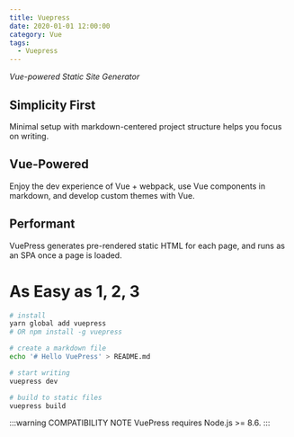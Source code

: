 ```yaml
---
title: Vuepress
date: 2020-01-01 12:00:00
category: Vue
tags:
  - Vuepress
---
```

*Vue-powered Static Site Generator*

<!-- more -->

## Simplicity First

Minimal setup with markdown-centered project structure helps you focus on writing.

## Vue-Powered

Enjoy the dev experience of Vue + webpack, use Vue components in markdown, and develop custom themes with Vue.

## Performant

VuePress generates pre-rendered static HTML for each page, and runs as an SPA once a page is loaded.

# As Easy as 1, 2, 3

```sh
# install
yarn global add vuepress
# OR npm install -g vuepress

# create a markdown file
echo '# Hello VuePress' > README.md

# start writing
vuepress dev

# build to static files
vuepress build
```

:::warning COMPATIBILITY NOTE
VuePress requires Node.js >= 8.6.
:::